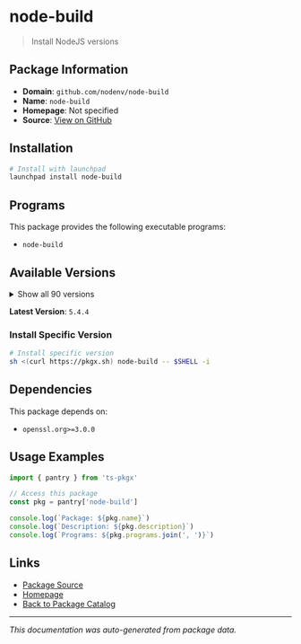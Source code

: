 # node-build

> Install NodeJS versions

## Package Information

- **Domain**: `github.com/nodenv/node-build`
- **Name**: `node-build`
- **Homepage**: Not specified
- **Source**: [View on GitHub](https://github.com/pkgxdev/pantry/tree/main/projects/github.com/nodenv/node-build/package.yml)

## Installation

```bash
# Install with launchpad
launchpad install node-build
```

## Programs

This package provides the following executable programs:

- `node-build`

## Available Versions

<details>
<summary>Show all 90 versions</summary>

- `5.4.4`, `5.4.3`, `5.4.2`, `5.4.1`, `5.4.0`
- `5.3.37`, `5.3.36`, `5.3.35`, `5.3.34`, `5.3.33`
- `5.3.32`, `5.3.31`, `5.3.30`, `5.3.29`, `5.3.28`
- `5.3.27`, `5.3.26`, `5.3.25`, `5.3.24`, `5.3.23`
- `5.3.22`, `5.3.21`, `5.3.20`, `5.3.19`, `5.3.18`
- `5.3.17`, `5.3.16`, `5.3.15`, `5.3.14`, `5.3.13`
- `5.3.12`, `5.3.11`, `5.3.10`, `5.3.9`, `5.3.8`
- `5.3.7`, `5.3.6`, `5.3.5`, `5.3.4`, `5.3.3`
- `5.3.2`, `5.3.1`, `5.3.0`, `5.2.0`, `5.1.0`
- `5.0.4`, `5.0.2`, `5.0.1`, `5.0.0`, `4.11.0`
- `4.10.1`, `4.10.0`, `4.9.150`, `4.9.149`, `4.9.148`
- `4.9.147`, `4.9.146`, `4.9.145`, `4.9.144`, `4.9.143`
- `4.9.142`, `4.9.141`, `4.9.140`, `4.9.139`, `4.9.138`
- `4.9.137`, `4.9.136`, `4.9.135`, `4.9.134`, `4.9.133`
- `4.9.132`, `4.9.131`, `4.9.130`, `4.9.129`, `4.9.128`
- `4.9.127`, `4.9.126`, `4.9.125`, `4.9.124`, `4.9.123`
- `4.9.122`, `4.9.121`, `4.9.120`, `4.9.119`, `4.9.118`
- `4.9.117`, `4.9.116`, `4.9.115`, `4.9.114`, `4.9.113`

</details>

**Latest Version**: `5.4.4`

### Install Specific Version

```bash
# Install specific version
sh <(curl https://pkgx.sh) node-build -- $SHELL -i
```

## Dependencies

This package depends on:

- `openssl.org>=3.0.0`

## Usage Examples

```typescript
import { pantry } from 'ts-pkgx'

// Access this package
const pkg = pantry['node-build']

console.log(`Package: ${pkg.name}`)
console.log(`Description: ${pkg.description}`)
console.log(`Programs: ${pkg.programs.join(', ')}`)
```

## Links

- [Package Source](https://github.com/pkgxdev/pantry/tree/main/projects/github.com/nodenv/node-build/package.yml)
- [Homepage](#)
- [Back to Package Catalog](../../../package-catalog.md)

---

*This documentation was auto-generated from package data.*
